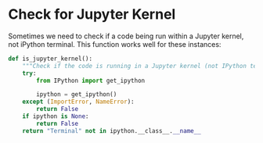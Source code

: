 # Check for Jupyter Kernel

Sometimes we need to check if a code being run within a Jupyter kernel,
not iPython terminal. This function works well for these instances:

```python
def is_jupyter_kernel():
    """Check if the code is running in a Jupyter kernel (not IPython terminal)."""
    try:
        from IPython import get_ipython

        ipython = get_ipython()
    except (ImportError, NameError):
        return False
    if ipython is None:
        return False
    return "Terminal" not in ipython.__class__.__name__
```

